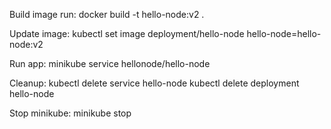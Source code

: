 Build image run: 
  docker build -t hello-node:v2 .

Update image:
  kubectl set image deployment/hello-node hello-node=hello-node:v2
  
Run app:
  minikube service hellonode/hello-node
  
Cleanup:
  kubectl delete service hello-node
  kubectl delete deployment hello-node

Stop minikube:
  minikube stop

